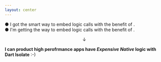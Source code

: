 ```yaml
---
layout: center
---
```


<PageTitleHeader section="Introduction" title="Summary"/>

● I got the smart way to embed logic calls <UniqueTerm val="native C APIs"/> with the benefit of <TechnicalTerm val="dart:ffi"/>.  
● I'm getting the way to embed logic calls <UniqueTerm val="platform-specific APIs"/> with the benefit of <TechnicalTerm val="Isolate Platform Channels"/>.

<div align="center">↓</div>

**I can product high perofrmance apps have _Expensive_ _Native_ logic with Dart Isolate** :-)
